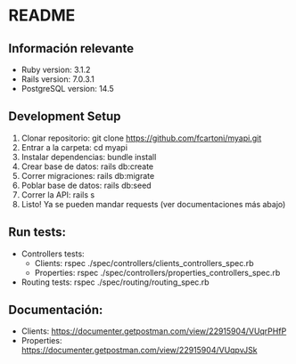 # README

## Información relevante

* Ruby version: 3.1.2
* Rails version: 7.0.3.1
* PostgreSQL version: 14.5

## Development Setup

1. Clonar repositorio: git clone https://github.com/fcartoni/myapi.git
2. Entrar a la carpeta: cd myapi 
3. Instalar dependencias: bundle install
4. Crear base de datos: rails db:create
5. Correr migraciones: rails db:migrate
6. Poblar base de datos: rails db:seed
7. Correr la API: rails s
8. Listo! Ya se pueden mandar requests (ver documentaciones más abajo)

## Run tests:

* Controllers tests: 
    * Clients: rspec ./spec/controllers/clients_controllers_spec.rb
    * Properties: rspec ./spec/controllers/properties_controllers_spec.rb
* Routing tests: rspec ./spec/routing/routing_spec.rb

## Documentación:

* Clients: https://documenter.getpostman.com/view/22915904/VUqrPHfP
* Properties: https://documenter.getpostman.com/view/22915904/VUqpvJSk

